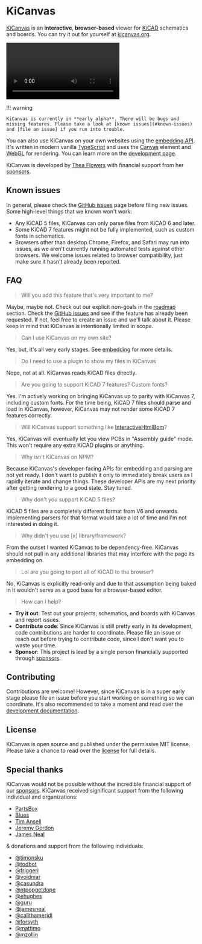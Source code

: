# KiCanvas

[KiCanvas] is an **interactive**, **browser-based** viewer for [KiCAD] schematics and boards. You can try it out for yourself at [kicanvas.org](https://kicanvas.org).

<video src="https://user-images.githubusercontent.com/250995/233475339-43c89a26-c825-4999-9d0a-7bde690c96ca.mp4" controls="true"></video>

!!! warning

    KiCanvas is currently in **early alpha**. There will be bugs and missing features. Please take a look at [known issues](#known-issues) and [file an issue] if you run into trouble.

You can also use KiCanvas on your own websites using the [embedding API](embedding.md). It's written in modern vanilla [TypeScript] and uses the [Canvas] element and [WebGL] for rendering. You can learn more on the [development page](development.md).

KiCanvas is developed by [Thea Flowers](https://thea.codes) with financial support from her [sponsors].

[KiCanvas]: http://kicanvas.org/home/
[KiCAD]: https://kicad.org
[file an issue]: https://github.com/theacodes/kicanvas/issues/new/choose
[TypeScript]: https://typescript.dev
[Canvas]: https://developer.mozilla.org/en-US/docs/Web/API/Canvas_API
[WebGL]: https://developer.mozilla.org/en-US/docs/Web/API/WebGL_API
[Thea Flowers]: https://thea.codes
[sponsors]: https://github.com/sponsors/theacodes

## Known issues

In general, please check the [GitHub issues] page before filing new issues. Some high-level things that we known won't work:

-   Any KiCAD 5 files, KiCanvas can only parse files from KiCAD 6 and later.
-   Some KiCAD 7 features might not be fully implemented, such as custom fonts in schematics.
-   Browsers other than desktop Chrome, Firefox, and Safari may run into issues, as we aren't currently running automated tests against other browsers. We welcome issues related to browser compatibility, just make sure it hasn't already been reported.

[GitHub issues]: https://github.com/theacodes/kicanvas/issues

## FAQ

> Will you add this feature that's very important to me?

Maybe, maybe not. Check out our explicit non-goals in the [roadmap](#status-and-roadmap) section. Check the [GitHub issues] and see if the feature has already been requested. If not, feel free to create an issue and we'll talk about it. Please keep in mind that KiCanvas is intentionally limited in scope.

> Can I use KiCanvas on my own site?

Yes, but, it's all very early stages. See [embedding](embedding.md) for more details.

> Do I need to use a plugin to show my files in KiCanvas

Nope, not at all. KiCanvas reads KiCAD files directly.

> Are you going to support KiCAD 7 features? Custom fonts?

Yes. I'm actively working on bringing KiCanvas up to parity with KiCanvas 7, including custom fonts. For the time being, KiCAD 7 files should parse and load in KiCanvas, however, KiCanvas may not render some KiCAD 7 features correctly.

> Will KiCanvas support something like [InteractiveHtmlBom]?

Yes, KiCanvas will eventually let you view PCBs in "Assembly guide" mode. This won't require any extra KiCAD plugins or anything.

[InteractiveHtmlBom]: https://github.com/openscopeproject/InteractiveHtmlBom

> Why isn't KiCanvas on NPM?

Because KiCanvas's developer-facing APIs for embedding and parsing are not yet ready. I don't want to publish it only to immediately break users as I rapidly iterate and change things. These developer APIs are my next priority after getting rendering to a good state. Stay tuned.

> Why don't you support KiCAD 5 files?

KiCAD 5 files are a completely different format from V6 and onwards. Implementing parsers for that format would take a lot of time and I'm not interested in doing it.

> Why didn't you use [x] library/framework?

From the outset I wanted KiCanvas to be dependency-free. KiCanvas should not pull in any additional libraries that may interfere with the page its embedding on.

> Lol are you going to port all of KiCAD to the browser?

No, KiCanvas is explicitly read-only and due to that assumption being baked in it wouldn't serve as a good base for a browser-based editor.

> How can I help?

-   **Try it out**: Test out your projects, schematics, and boards with KiCanvas and report issues.
-   **Contribute code**: Since KiCanvas is still pretty early in its development, code contributions are harder to coordinate. Please file an issue or reach out before trying to contribute code, since I don't want you to waste your time.
-   **Sponsor**: This project is lead by a single person financially supported through [sponsors].

## Contributing

Contributions are welcome! However, since KiCanvas is in a super early stage please file an issue before you start working on something so we can coordinate. It's also recommended to take a moment and read over the [development documentation](development.md).

## License

KiCanvas is open source and published under the permissive MIT license. Please take a chance to read over the [license](license.md) for full details.

## Special thanks

KiCanvas would not be possible without the incredible financial support of our [sponsors]. KiCanvas received significant support from the following individual and organizations:

-   [PartsBox](https://partsbox.com/)
-   [Blues](https://blues.io/)
-   [Tim Ansell](https://github.com/mithro)
-   [Jeremy Gordon](https://github.com/jeremysf)
-   [James Neal](https://github.com/jamesneal)

& donations and support from the following individuals:

-   [@timonsku](https://github.com/timonsku)
-   [@todbot](https://github.com/todbot)
-   [@friggeri](https://github.com/friggeri)
-   [@voidmar](https://github.com/voidmar)
-   [@casundra](https://github.com/casundra)
-   [@ntpopgetdope](https://github.com/ntpopgetdope)
-   [@ehughes](https://github.com/ehughes)
-   [@guru](https://github.com/guru)
-   [@jamesneal](https://github.com/jamesneal)
-   [@calithameridi](https://github.com/calithameridi)
-   [@forsyth](https://github.com/forsyth)
-   [@mattimo](https://github.com/mattimo)
-   [@mzollin](https://github.com/mzollin)
